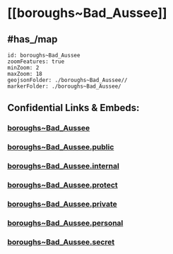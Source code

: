 # [[boroughs~Bad_Aussee]] 


## #has_/map  



```leaflet
id: boroughs~Bad_Aussee
zoomFeatures: true 
minZoom: 2 
maxZoom: 18
geojsonFolder: ./boroughs~Bad_Aussee//
markerFolder: ./boroughs~Bad_Aussee/
```


## Confidential Links & Embeds: 

### [boroughs~Bad_Aussee](/_Standards/Earth/Continent/Europe/Europe~Central/Austria/Austrias_States/Steiermark/counties~SM/Liezen/cities~Liezen/Bad_Aussee/boroughs~Bad_Aussee.md) 

### [boroughs~Bad_Aussee.public](/_public/Earth/Continent/Europe/Europe~Central/Austria/Austrias_States/Steiermark/counties~SM/Liezen/cities~Liezen/Bad_Aussee/boroughs~Bad_Aussee.public.md) 

### [boroughs~Bad_Aussee.internal](/_internal/Earth/Continent/Europe/Europe~Central/Austria/Austrias_States/Steiermark/counties~SM/Liezen/cities~Liezen/Bad_Aussee/boroughs~Bad_Aussee.internal.md) 

### [boroughs~Bad_Aussee.protect](/_protect/Earth/Continent/Europe/Europe~Central/Austria/Austrias_States/Steiermark/counties~SM/Liezen/cities~Liezen/Bad_Aussee/boroughs~Bad_Aussee.protect.md) 

### [boroughs~Bad_Aussee.private](/_private/Earth/Continent/Europe/Europe~Central/Austria/Austrias_States/Steiermark/counties~SM/Liezen/cities~Liezen/Bad_Aussee/boroughs~Bad_Aussee.private.md) 

### [boroughs~Bad_Aussee.personal](/_personal/Earth/Continent/Europe/Europe~Central/Austria/Austrias_States/Steiermark/counties~SM/Liezen/cities~Liezen/Bad_Aussee/boroughs~Bad_Aussee.personal.md) 

### [boroughs~Bad_Aussee.secret](/_secret/Earth/Continent/Europe/Europe~Central/Austria/Austrias_States/Steiermark/counties~SM/Liezen/cities~Liezen/Bad_Aussee/boroughs~Bad_Aussee.secret.md)

